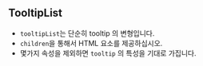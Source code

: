 ## TooltipList

- <code>tooltipList</code>는 단순히 tooltip 의 변형입니다.
- <code>children</code>을 통해서 HTML 요소를 제공하십시오.
- 몇가지 속성을 제외하면 <code>tooltip</code> 의 특성을 기대로 가집니다.
